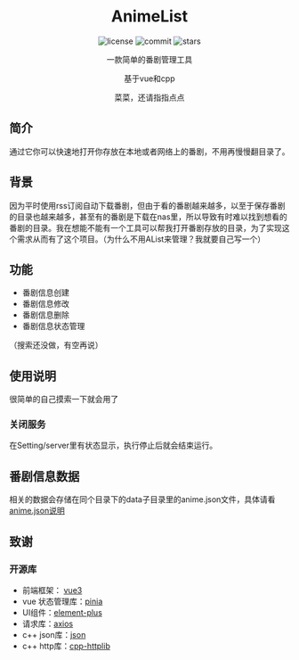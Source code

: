 <div align="center">

# AnimeList

<div>
    <img alt="license" src="https://img.shields.io/github/license/lin-Dongw/AnimeList">
    <img alt="commit" src="https://img.shields.io/github/commit-activity/m/lin-Dongw/AnimeList?color=%23ff69b4">
    <img alt="stars" src="https://img.shields.io/github/stars/lin-Dongw/AnimeList?style=social">
</div>

一款简单的番剧管理工具

基于vue和cpp

菜菜，还请指指点点

</div>

## 简介

通过它你可以快速地打开你存放在本地或者网络上的番剧，不用再慢慢翻目录了。

## 背景

因为平时使用rss订阅自动下载番剧，但由于看的番剧越来越多，以至于保存番剧的目录也越来越多，甚至有的番剧是下载在nas里，所以导致有时难以找到想看的番剧的目录。我在想能不能有一个工具可以帮我打开番剧存放的目录，为了实现这个需求从而有了这个项目。（为什么不用AList来管理？我就要自己写一个）

## 功能

- 番剧信息创建
- 番剧信息修改
- 番剧信息删除
- 番剧信息状态管理

（搜索还没做，有空再说）

## 使用说明

很简单的自己摸索一下就会用了

### 关闭服务

在Setting/server里有状态显示，执行停止后就会结束运行。

## 番剧信息数据

相关的数据会存储在同个目录下的data子目录里的anime.json文件，具体请看[anime.json说明](./docs/AnimeData.md)

## 致谢

### 开源库

- 前端框架： [vue3](https://github.com/vuejs/core)
- vue 状态管理库：[pinia](https://github.com/vuejs/pinia)
- UI组件：[element-plus](https://github.com/element-plus/element-plus)
- 请求库：[axios](https://github.com/axios/axios)
- c++ json库：[json](https://github.com/nlohmann/json)
- c++ http库：[cpp-httplib](https://github.com/yhirose/cpp-httplib)



